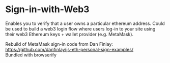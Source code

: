 # Sign-in-with-Web3

Enables you to verify that a user owns a particular ethereum address. Could be used to build a web3 login flow where users log-in to your site using their web3 Ethereum keys + wallet provider (e.g. MetaMask). 

Rebuild of MetaMask sign-in code from Dan Finlay: https://github.com/danfinlay/js-eth-personal-sign-examples/   
Bundled with browserify   


